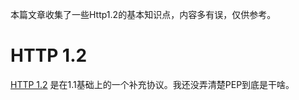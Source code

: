 本篇文章收集了一些Http1.2的基本知识点，内容多有误，仅供参考。

# HTTP 1.2

[HTTP 1.2](https://www.w3.org/TR/WD-http-pep-960820.html) 是在1.1基础上的一个补充协议。我还没弄清楚PEP到底是干啥。